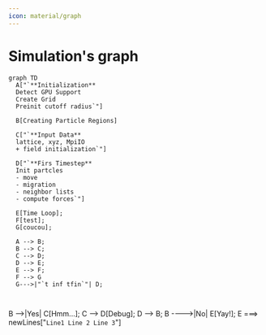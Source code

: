 ```yaml
---
icon: material/graph
---
```


# **Simulation's graph**

``` mermaid
graph TD
  A["`**Initialization**
  Detect GPU Support
  Create Grid
  Preinit cutoff radius`"]
  
  B[Creating Particle Regions]
  
  C["`**Input Data**
  lattice, xyz, MpiIO
  + field initialization`"]

  D["`**Firs Timestep**
  Init partcles
  - move
  - migration
  - neighbor lists
  - compute forces`"]

  E[Time Loop];
  F[test];
  G[coucou];
  
  A --> B;
  B --> C;
  C --> D;
  D --> E;
  E --> F;
  F --> G
  G--->|"`t inf tfin`"| D;
  
  
```


  B -->|Yes| C[Hmm...];
  C --> D[Debug];
  D --> B;
  B ---->|No| E[Yay!];
  E ===> newLines["`Line1
                    Line 2
                    Line 3`"]  
  